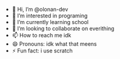 - 👋 Hi, I’m @olonan-dev
- 👀 I’m interested in programing
- 🌱 I’m currently learning school
- 💞️ I’m looking to collaborate on everithing
- 📫 How to reach me idk
- 😄 Pronouns: idk what that meens
- ⚡ Fun fact: i use scratch

<!---
olonan-dev/olonan-dev is a ✨ special ✨ repository because its `README.md` (this file) appears on your GitHub profile.
You can click the Preview link to take a look at your changes.
--->
